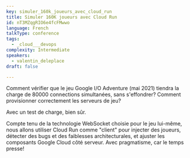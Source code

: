 ```yaml
---
key: simuler_160k_joueurs_avec_cloud_run
title: Simuler 160K joueurs avec Cloud Run
id: nT3MZqgRIO6e4fcFMwwo
language: French
talkType: conference
tags:
  - _cloud___devops
complexity: Intermediate
speakers:
  - valentin_deleplace
draft: false

---
```


Comment vérifier que le jeu Google I/O Adventure (mai 2021) tiendra la charge de 80000 connections simultanées, sans s'effondrer? Comment provisionner correctement les serveurs de jeu?

Avec un test de charge, bien sûr.

Compte tenu de la technologie WebSocket choisie pour le jeu lui-même, nous allons utiliser Cloud Run comme "client" pour injecter des joueurs, détecter des bugs et des faiblesses architecturales, et ajuster les composants Google Cloud côté serveur. Avec pragmatisme, car le temps presse!